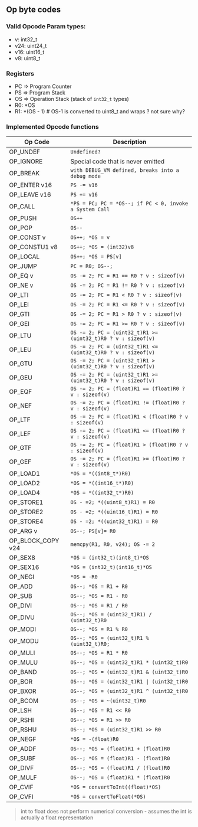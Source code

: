 ## Op byte codes


### Valid Opcode Param types:

 * v: int32_t
 * v24: uint24_t
 * v16: uint16_t
 * v8: uint8_t


### Registers
* PC => Program Counter
* PS => Program Stack
* OS => Operation Stack (stack of `int32_t` types)
* R0: *OS
* R1: *(OS - 1)  # OS-1 is converted to uint8_t and wraps ? not sure why?

### Implemented Opcode functions

| Op Code           | Description                                                   |
| ----------------- | ------------------------------------------------------------- |
| OP_UNDEF          | `Undefined?`                                                  |
| OP_IGNORE         | Special code that is never emitted                            |
| OP_BREAK          | `with DEBUG_VM defined, breaks into a debug mode`             |
| OP_ENTER v16      | `PS -= v16`                                                   |
| OP_LEAVE v16      | `PS += v16`                                                   |
| OP_CALL           | `*PS = PC; PC = *OS--; if PC < 0, invoke a System Call`       |
| OP_PUSH           | `OS++`                                                        |
| OP_POP            | `OS--`                                                        |
| OP_CONST v        | `OS++; *OS = v`                                               |
| OP_CONSTU1 v8     | `OS++; *OS = (int32)v8`                                       |
| OP_LOCAL          | `OS++; *OS = PS[v]`                                           |
| OP_JUMP           | `PC = R0; OS--;`                                              |
| OP_EQ v           | `OS -= 2; PC = R1 == R0 ? v : sizeof(v)`                      |
| OP_NE v           | `OS -= 2; PC = R1 != R0 ? v : sizeof(v)`                      |
| OP_LTI            | `OS -= 2; PC = R1 < R0 ? v : sizeof(v) `                      |
| OP_LEI            | `OS -= 2; PC = R1 <= R0 ? v : sizeof(v)`                      |
| OP_GTI            | `OS -= 2; PC = R1 > R0 ? v : sizeof(v) `                      |
| OP_GEI            | `OS -= 2; PC = R1 >= R0 ? v : sizeof(v)`                      |
| OP_LTU            | `OS -= 2; PC = (uint32_t)R1 >= (uint32_t)R0 ? v : sizeof(v) ` |
| OP_LEU            | `OS -= 2; PC = (uint32_t)R1 <= (uint32_t)R0 ? v : sizeof(v) ` |
| OP_GTU            | `OS -= 2; PC = (uint32_t)R1 > (uint32_t)R0 ? v : sizeof(v)  ` |
| OP_GEU            | `OS -= 2; PC = (uint32_t)R1 >= (uint32_t)R0 ? v : sizeof(v) ` |
| OP_EQF            | `OS -= 2; PC = (float)R1 == (float)R0 ? v : sizeof(v)`        |
| OP_NEF            | `OS -= 2; PC = (float)R1 != (float)R0 ? v : sizeof(v)`        |
| OP_LTF            | `OS -= 2; PC = (float)R1 < (float)R0 ? v : sizeof(v)`         |
| OP_LEF            | `OS -= 2; PC = (float)R1 <= (float)R0 ? v : sizeof(v)`        |
| OP_GTF            | `OS -= 2; PC = (float)R1 > (float)R0 ? v : sizeof(v)`         |
| OP_GEF            | `OS -= 2; PC = (float)R1 >= (float)R0 ? v : sizeof(v)`        |
| OP_LOAD1          | `*OS = *((int8_t*)R0)`                                        |
| OP_LOAD2          | `*OS = *((int16_t*)R0)`                                       |
| OP_LOAD4          | `*OS = *((int32_t*)R0)`                                       |
| OP_STORE1         | `OS - =2; *((uint8_t)R1) = R0`                                |
| OP_STORE2         | `OS - =2; *((uint16_t)R1) = R0`                               |
| OP_STORE4         | `OS - =2; *((uint32_t)R1) = R0`                               |
| OP_ARG v          | `OS--; PS[v]= R0`                                             |
| OP_BLOCK_COPY v24 | `memcpy(R1, R0, v24); OS -= 2`                                |
| OP_SEX8           | `*OS = (int32_t)(int8_t)*OS`                                  |
| OP_SEX16          | `*OS = (int32_t)(int16_t)*OS`                                 |
| OP_NEGI           | `*OS = -R0`                                                   |
| OP_ADD            | `OS--; *OS = R1 + R0`                                         |
| OP_SUB            | `OS--; *OS = R1 - R0`                                         |
| OP_DIVI           | `OS--; *OS = R1 / R0`                                         |
| OP_DIVU           | `OS--; *OS = (uint32_t)R1) / (uint32_t)R0`                    |
| OP_MODI           | `OS--; *OS = R1 % R0`                                         |
| OP_MODU           | `OS--; *OS = (uint32_t)R1 % (uint32_t)R0;`                    |
| OP_MULI           | `OS--; *OS = R1 * R0`                                         |
| OP_MULU           | `OS--; *OS = (uint32_t)R1 * (uint32_t)R0`                     |
| OP_BAND           | `OS--; *OS = (uint32_t)R1 & (uint32_t)R0`                     |
| OP_BOR            | `OS--; *OS = (uint32_t)R1 \| (uint32_t)R0`                    |
| OP_BXOR           | `OS--; *OS = (uint32_t)R1 ^ (uint32_t)R0`                     |
| OP_BCOM           | `OS--; *OS = ~(uint32_t)R0`                                   |
| OP_LSH            | `OS--; *OS = R1 << R0`                                        |
| OP_RSHI           | `OS--; *OS = R1 >> R0`                                        |
| OP_RSHU           | `OS--; *OS = (uint32_t)R1 >> R0`                              |
| OP_NEGF           | `*OS = -(float)R0`                                            |
| OP_ADDF           | `OS--; *OS = (float)R1 + (float)R0`                           |
| OP_SUBF           | `OS--; *OS = (float)R1 - (float)R0`                           |
| OP_DIVF           | `OS--; *OS = (float)R1 / (float)R0`                           |
| OP_MULF           | `OS--; *OS = (float)R1 * (float)R0`                           |
| OP_CVIF           | `*OS = convertToInt((float)*OS)`                              |
| OP_CVFI           | `*OS = convertToFloat(*OS)`                                   |

> int to float does not perform numerical conversion - assumes the int is actually a float representation
